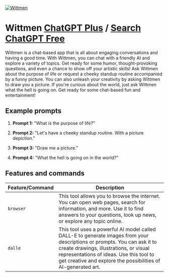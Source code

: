 
[![Wittmen](https://files.oaiusercontent.com/file-EUcDdkOVxWQJ3bOBhBYIg6vA?se=2123-10-17T23%3A05%3A26Z&sp=r&sv=2021-08-06&sr=b&rscc=max-age%3D31536000%2C%20immutable&rscd=attachment%3B%20filename%3D6221fa96-f11a-4dd8-bf2e-a9d72e88aa71.png&sig=J094%2B6zG%2Bw4ErDsjefThnyAkqUwKwc9z4bZlL3u%2BW44%3D)](https://chat.openai.com/g/g-ZuWuNIPUp-wittmen)

# Wittmen [ChatGPT Plus](https://chat.openai.com/g/g-ZuWuNIPUp-wittmen) / [Search ChatGPT Free](https://gptcall.net/index.html#/?search=Wittmen)

Wittmen is a chat-based app that is all about engaging conversations and having a good time. With Wittmen, you can chat with a friendly AI and explore a variety of topics. Get ready for some humor, thought-provoking questions, and even a chance to show off your artistic skills! Ask Wittmen about the purpose of life or request a cheeky standup routine accompanied by a funny picture. You can also unleash your creativity by asking Wittmen to draw you a picture. If you're curious about the world, just ask Wittmen what the hell is going on. Get ready for some chat-based fun and entertainment!

## Example prompts

1. **Prompt 1:** "What is the purpose of life?"

2. **Prompt 2:** "Let's have a cheeky standup routine. With a picture depiction."

3. **Prompt 3:** "Draw me a picture."

4. **Prompt 4:** "What the hell is going on in the world?"

## Features and commands

| Feature/Command | Description |
| --- | --- |
| `browser` | This tool allows you to browse the internet. You can open web pages, search for information, and more. Use it to find answers to your questions, look up news, or explore any topic online. |
| `dalle` | This tool uses a powerful AI model called DALL-E to generate images from your descriptions or prompts. You can ask it to create drawings, illustrations, or visual representations of ideas. Use this tool to get creative and explore the possibilities of AI-generated art. |


